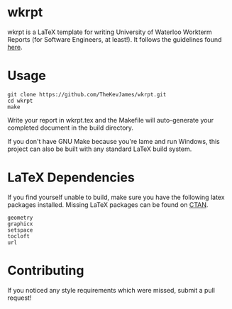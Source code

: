 wkrpt
=====

wkrpt is a LaTeX template for writing University of Waterloo Workterm Reports (for Software Engineers, at least!). It follows the guidelines found [here](https://uwaterloo.ca/software-engineering/current-undergraduate-students/policies-procedures-guidelines/work-term-report-guidelines).


Usage
=====

    git clone https://github.com/TheKevJames/wkrpt.git
    cd wkrpt
    make

Write your report in wkrpt.tex and the Makefile will auto-generate your completed document in the build directory.

If you don't have GNU Make because you're lame and run Windows, this project can also be built with any standard LaTeX build system.


LaTeX Dependencies
==================

If you find yourself unable to build, make sure you have the following latex packages installed. Missing LaTeX packages can be found on [CTAN](http://www.ctan.org/).

    geometry
    graphicx
    setspace
    tocloft
    url


Contributing
============

If you noticed any style requirements which were missed, submit a pull request!
